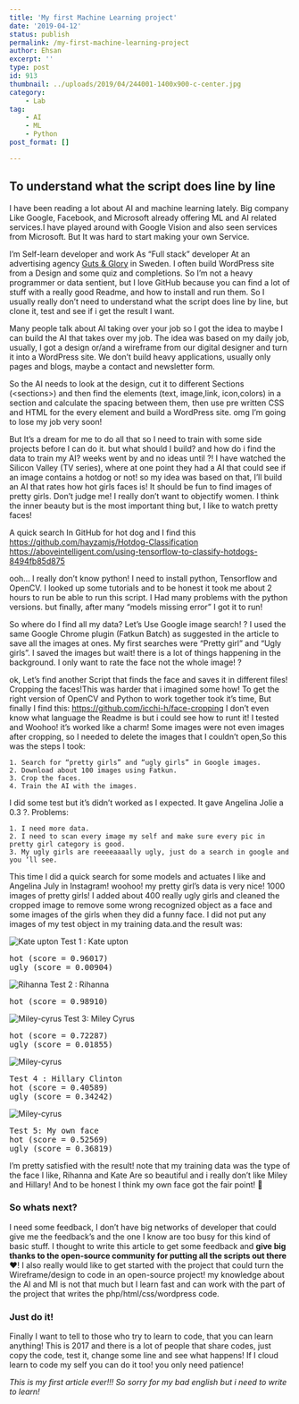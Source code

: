 ```yaml
---
title: 'My first Machine Learning project'
date: '2019-04-12'
status: publish
permalink: /my-first-machine-learning-project
author: Ehsan
excerpt: ''
type: post
id: 913
thumbnail: ../uploads/2019/04/244001-1400x900-c-center.jpg
category:
    - Lab
tag:
    - AI
    - ML
    - Python
post_format: []

---
```

To understand what the script does line by line
-----------------------------------------------

I have been reading a lot about AI and machine learning lately.
Big company Like Google, Facebook, and Microsoft already offering ML and AI related services.I have played around with Google Vision and also seen services from Microsoft. But It was hard to start making your own Service.

I’m Self-learn developer and work As “Full stack” developer At an advertising agency [Guts &amp; Glory](http://gutsglory.se/) in Sweden. I often build WordPress site from a Design and some quiz and completions. So I’m not a heavy programmer or data sentient, but I love GitHub because you can find a lot of stuff with a really good Readme, and how to install and run them. So I usually really don’t need to understand what the script does line by line, but clone it, test and see if i get the result I want.

Many people talk about AI taking over your job so I got the idea to maybe I can build the AI that takes over my job. The idea was based on my daily job, usually, I got a design or/and a wireframe from our digital designer and turn it into a WordPress site. We don’t build heavy applications, usually only pages and blogs, maybe a contact and newsletter form.

So the AI needs to look at the design, cut it to different Sections (&lt;sections&gt;) and then find the elements (text, image,link, icon,colors) in a section and calculate the spacing between them, then use pre written CSS and HTML for the every element and build a WordPress site. omg I’m going to lose my job very soon!

But It’s a dream for me to do all that so I need to train with some side projects before I can do it. but what should I build? and how do i find the data to train my AI? weeks went by and no ideas until ?!
I have watched the Silicon Valley (TV series), where at one point they had a AI that could see if an image contains a hotdog or not! so my idea was based on that, I’ll build an AI that rates how hot girls faces is! It should be fun to find images of pretty girls. Don’t judge me! I really don’t want to objectify women. I think the inner beauty but is the most important thing but, I like to watch pretty faces!

A quick search In GitHub for hot dog and I find this
<https://github.com/hayzamjs/Hotdog-Classification>
<https://aboveintelligent.com/using-tensorflow-to-classify-hotdogs-8494fb85d875>

ooh… I really don’t know python! I need to install python, Tensorflow and OpenCV. I looked up some tutorials and to be honest it took me about 2 hours to run be able to run this script. I Had many problems with the python versions. but finally, after many “models missing error” I got it to run!

So where do I find all my data? Let’s Use Google image search! ?
I used the same Google Chrome plugin (Fatkun Batch) as suggested in the article to save all the images at ones. My first searches were “Pretty girl” and “Ugly girls”. I saved the images but wait! there is a lot of things happening in the background. I only want to rate the face not the whole image! ?

ok, Let’s find another Script that finds the face and saves it in different files!
Cropping the faces!This was harder that i imagined some how! To get the right version of OpenCV and Python to work together took it’s time, But finally I find this:
<https://github.com/icchi-h/face-cropping>
I don’t even know what language the Readme is but i could see how to runt it! I tested and Woohoo! it’s worked like a charm! Some images were not even images after cropping, so I needed to delete the images that I couldn’t open,So this was the steps I took:

    1. Search for “pretty girls” and “ugly girls” in Google images.
    2. Download about 100 images using Fatkun.
    3. Crop the faces.
    4. Train the AI with the images.

I did some test but it’s didn’t worked as I expected. It gave Angelina Jolie a 0.3 ?.
Problems:

    1. I need more data.
    2. I need to scan every image my self and make sure every pic in pretty girl category is good.
    3. My ugly girls are reeeeaaaally ugly, just do a search in google and you ‘ll see.

This time I did a quick search for some models and actuates I like and Angelina July in Instagram! woohoo! my pretty girl’s data is very nice! 1000 images of pretty girls! I added about 400 really ugly girls and cleaned the cropped image to remove some wrong recognized object as a face and some images of the girls when they did a funny face.
I did not put any images of my test object in my training data.and the result was:

![Kate upton](./images/kate.jpg)
Test 1 : Kate upton
<pre class="graf graf--pre graf-after--pre" >
hot (score = 0.96017)
ugly (score = 0.00904)
</pre>


![Rihanna](./images/rihanna.jpg)
Test 2 : Rihanna
<pre class="graf graf--pre graf-after--pre" >
hot (score = 0.98910)
</pre>


![Miley-cyrus](./images/Miley-cyrus.jpg)
Test 3: Miley Cyrus
<pre class="graf graf--pre graf-after--pre" >
hot (score = 0.72287)
ugly (score = 0.01855)
</pre>

![Miley-cyrus](./images/Hillary_Clinton.jpg)
<pre class="graf graf--pre graf-after--pre" >
Test 4 : Hillary Clinton
hot (score = 0.40589)
ugly (score = 0.34242)
</pre>

![Miley-cyrus](./images/IMG_1856-kopia.jpg)
<pre class="graf graf--pre graf-after--pre">
Test 5: My own face
hot (score = 0.52569)
ugly (score = 0.36819)
</pre>

I’m pretty satisfied with the result! note that my training data was the type of the face I like, Rihanna and Kate Are so beautiful and i really don’t like Miley and Hillary! And to be honest I think my own face got the fair point! 🙂

### So whats next?

I need some feedback, I don’t have big networks of developer that could give me the feedback’s and the one I know are too busy for this kind of basic stuff. I thought to write this article to get some feedback and **give big thanks to the open-source community for putting all the scripts out there**❤️!
I also really would like to get started with the project that could turn the Wireframe/design to code in an open-source project! my knowledge about the AI and Ml is not that much but I learn fast and can work with the part of the project that writes the php/html/css/wordpress code.

### Just do it!

Finally I want to tell to those who try to learn to code, that you can learn anything! This is 2017 and there is a lot of people that share codes, just copy the code, test it, change some line and see what happens! If I cloud learn to code my self you can do it too! you only need patience!

*This is my first article ever!!! So sorry for my bad english but i need to write to learn!*